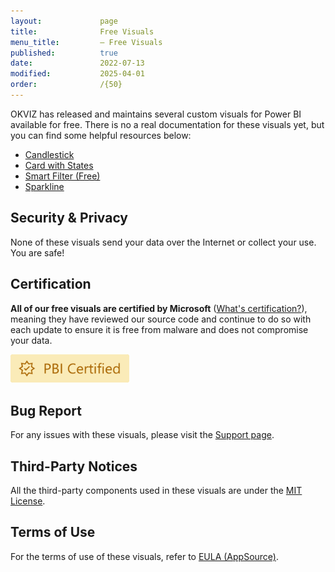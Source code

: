 ```yaml
---
layout:             page
title:              Free Visuals
menu_title:         – Free Visuals
published:          true
date:               2022-07-13
modified:           2025-04-01
order:              /{50}
---
```


OKVIZ has released and maintains several custom visuals for Power BI available for free. There is no a real documentation for these visuals yet, but you can find some helpful resources below:

- [Candlestick](https://okviz.com/candlestick/)
- [Card with States](https://okviz.com/card-with-states/)
- [Smart Filter (Free)](https://okviz.com/smart-filter/)
- [Sparkline](https://okviz.com/sparkline/)

## Security & Privacy

None of these visuals send your data over the Internet or collect your use. You are safe!

## Certification

**All of our free visuals are certified by Microsoft** ([What's certification?](../certification.md)), meaning they have reviewed our source code and continue to do so with each update to ensure it is free from malware and does not compromise your data.

<img src="../images/certified.svg" width="190" class="nozoom">

## Bug Report

For any issues with these visuals, please visit the [Support page](../issues/support.md).

## Third-Party Notices

All the third-party components used in these visuals are under the [MIT License](https://opensource.org/license/mit).

## Terms of Use

For the terms of use of these visuals, refer to [EULA (AppSource)](../legal/eula-appsource.md).
